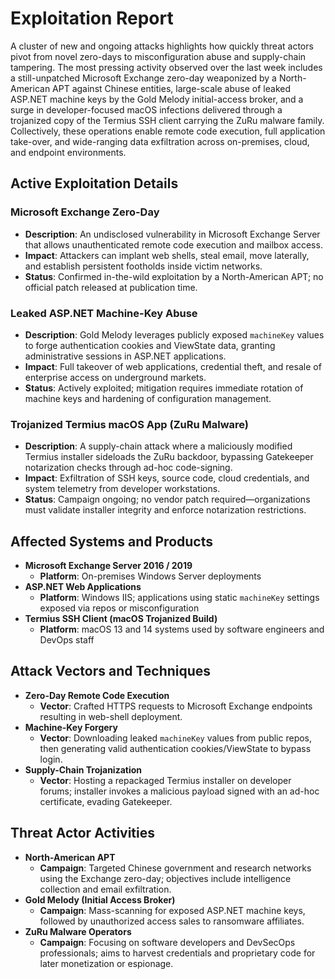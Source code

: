 # Exploitation Report

A cluster of new and ongoing attacks highlights how quickly threat actors pivot from novel zero-days to misconfiguration abuse and supply-chain tampering. The most pressing activity observed over the last week includes a still-unpatched Microsoft Exchange zero-day weaponized by a North-American APT against Chinese entities, large-scale abuse of leaked ASP.NET machine keys by the Gold Melody initial-access broker, and a surge in developer-focused macOS infections delivered through a trojanized copy of the Termius SSH client carrying the ZuRu malware family. Collectively, these operations enable remote code execution, full application take-over, and wide-ranging data exfiltration across on-premises, cloud, and endpoint environments.

## Active Exploitation Details

### Microsoft Exchange Zero-Day
- **Description**: An undisclosed vulnerability in Microsoft Exchange Server that allows unauthenticated remote code execution and mailbox access.  
- **Impact**: Attackers can implant web shells, steal email, move laterally, and establish persistent footholds inside victim networks.  
- **Status**: Confirmed in-the-wild exploitation by a North-American APT; no official patch released at publication time.  
 
### Leaked ASP.NET Machine-Key Abuse
- **Description**: Gold Melody leverages publicly exposed `machineKey` values to forge authentication cookies and ViewState data, granting administrative sessions in ASP.NET applications.  
- **Impact**: Full takeover of web applications, credential theft, and resale of enterprise access on underground markets.  
- **Status**: Actively exploited; mitigation requires immediate rotation of machine keys and hardening of configuration management.  

### Trojanized Termius macOS App (ZuRu Malware)
- **Description**: A supply-chain attack where a maliciously modified Termius installer sideloads the ZuRu backdoor, bypassing Gatekeeper notarization checks through ad-hoc code-signing.  
- **Impact**: Exfiltration of SSH keys, source code, cloud credentials, and system telemetry from developer workstations.  
- **Status**: Campaign ongoing; no vendor patch required—organizations must validate installer integrity and enforce notarization restrictions.  

## Affected Systems and Products

- **Microsoft Exchange Server 2016 / 2019**  
  - **Platform**: On-premises Windows Server deployments  
- **ASP.NET Web Applications**  
  - **Platform**: Windows IIS; applications using static `machineKey` settings exposed via repos or misconfiguration  
- **Termius SSH Client (macOS Trojanized Build)**  
  - **Platform**: macOS 13 and 14 systems used by software engineers and DevOps staff  

## Attack Vectors and Techniques

- **Zero-Day Remote Code Execution**  
  - **Vector**: Crafted HTTPS requests to Microsoft Exchange endpoints resulting in web-shell deployment.  
- **Machine-Key Forgery**  
  - **Vector**: Downloading leaked `machineKey` values from public repos, then generating valid authentication cookies/ViewState to bypass login.  
- **Supply-Chain Trojanization**  
  - **Vector**: Hosting a repackaged Termius installer on developer forums; installer invokes a malicious payload signed with an ad-hoc certificate, evading Gatekeeper.  

## Threat Actor Activities

- **North-American APT**  
  - **Campaign**: Targeted Chinese government and research networks using the Exchange zero-day; objectives include intelligence collection and email exfiltration.  
- **Gold Melody (Initial Access Broker)**  
  - **Campaign**: Mass-scanning for exposed ASP.NET machine keys, followed by unauthorized access sales to ransomware affiliates.  
- **ZuRu Malware Operators**  
  - **Campaign**: Focusing on software developers and DevSecOps professionals; aims to harvest credentials and proprietary code for later monetization or espionage.
